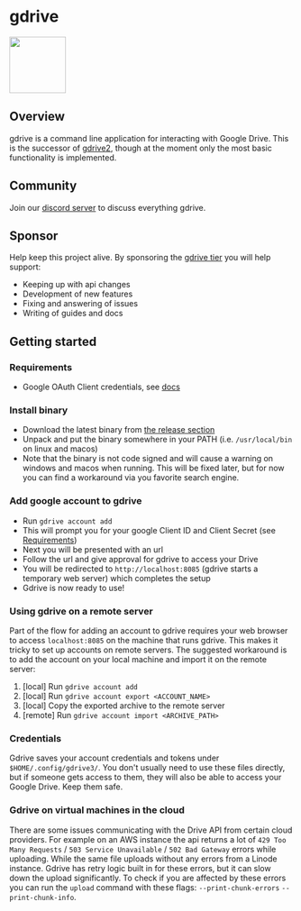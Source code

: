 # gdrive

<img src="https://user-images.githubusercontent.com/720405/210108089-32b7a259-b384-49c3-a2d3-fe07a42791e2.png" width="100">

## Overview

gdrive is a command line application for interacting with Google Drive. This is the successor of [gdrive2](https://github.com/prasmussen/gdrive), though at the moment only the most basic functionality is implemented.

## Community

Join our [discord server](https://discord.gg/zPcdFUqKeQ) to discuss everything gdrive.

## Sponsor

Help keep this project alive. By sponsoring the [gdrive tier](https://github.com/sponsors/prasmussen)
you will help support:

- Keeping up with api changes
- Development of new features
- Fixing and answering of issues
- Writing of guides and docs

## Getting started

### Requirements

- Google OAuth Client credentials, see [docs](/docs/create_google_api_credentials.md)

### Install binary

- Download the latest binary from [the release section](https://github.com/glotlabs/gdrive/releases)
- Unpack and put the binary somewhere in your PATH (i.e. `/usr/local/bin` on linux and macos)
- Note that the binary is not code signed and will cause a warning on windows and macos when running. This will be fixed later, but for now you can find a workaround via you favorite search engine.

### Add google account to gdrive

- Run `gdrive account add`
- This will prompt you for your google Client ID and Client Secret (see [Requirements](#requirements))
- Next you will be presented with an url
- Follow the url and give approval for gdrive to access your Drive
- You will be redirected to `http://localhost:8085` (gdrive starts a temporary web server) which completes the setup
- Gdrive is now ready to use!

### Using gdrive on a remote server

Part of the flow for adding an account to gdrive requires your web browser to access `localhost:8085` on the machine that runs gdrive.
This makes it tricky to set up accounts on remote servers. The suggested workaround is to add the account on your local machine and import it on the remote server:
1. [local] Run `gdrive account add` 
2. [local] Run `gdrive account export <ACCOUNT_NAME>`
3. [local] Copy the exported archive to the remote server
4. [remote] Run `gdrive account import <ARCHIVE_PATH>`

### Credentials
Gdrive saves your account credentials and tokens under `$HOME/.config/gdrive3/`.
You don't usually need to use these files directly, but if someone gets access to them, they will also be able to access your Google Drive. Keep them safe.

### Gdrive on virtual machines in the cloud
There are some issues communicating with the Drive API from certain cloud providers.
For example on an AWS instance the api returns a lot of `429 Too Many Requests` / `503 Service Unavailable` / `502 Bad Gateway` errors while uploading.
While the same file uploads without any errors from a Linode instance.
Gdrive has retry logic built in for these errors, but it can slow down the upload significantly.
To check if you are affected by these errors you can run the `upload` command with these flags: `--print-chunk-errors` `--print-chunk-info`.
